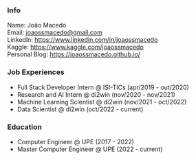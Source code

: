 ### Info
Name: João Macedo  
Email: joaossmacedo@gmail.com  
LinkedIn: https://www.linkedin.com/in/joaossmacedo  
Kaggle: https://www.kaggle.com/joaossmacedo  
Personal Blog: https://joaossmacedo.github.io/

### Job Experiences
- Full Stack Developer Intern @ ISI-TICs (apr/2019 - out/2020)
- Research and AI Intern @ di2win (nov/2020 - nov/2021)
- Machine Learning Scientist @ di2win (nov/2021 - oct/2022)
- Data Scientist @ di2win (oct/2022 - current)

### Education
- Computer Engineer @ UPE (2017 - 2022)
- Master Computer Engineer @ UPE (2022 - current)

<!--
**joaossmacedo/joaossmacedo** is a ✨ _special_ ✨ repository because its `README.md` (this file) appears on your GitHub profile.

Here are some ideas to get you started:

- 🔭 I’m currently working on ...
- 🌱 I’m currently learning ...
- 👯 I’m looking to collaborate on ...
- 🤔 I’m looking for help with ...
- 💬 Ask me about ...
- 📫 How to reach me: ...
- 😄 Pronouns: ...
- ⚡ Fun fact: ...
-->
